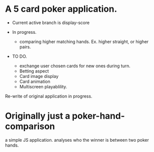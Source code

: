 # A 5 card poker application. 

- Current active branch is display-score

- In progress. 
   - comparing higher matching hands. Ex. higher straight, or higher pairs. 

- TO DO. 
   - exchange user chosen cards for new ones during turn.
   - Betting aspect
   - Card image display
   - Card animation
   - Multiscreen playablility.



Re-write of original application in progress. 
# Originally just a poker-hand-comparison
a simple JS application. analyses who the winner is between two poker hands. 

